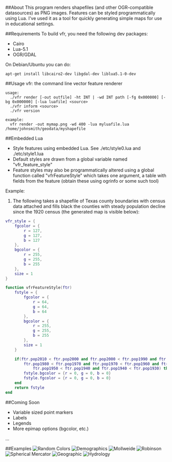 ##About
This program renders shapefiles (and other OGR-compatible datasources) as PNG images. Features
can be styled programmatically using Lua. I've used it as a tool for quickly generating simple 
maps for use in educational settings.

##Requirements
To build vfr, you need the following dev packages:
- Cairo
- Lua-5.1
- OGR/GDAL

On Debian/Ubuntu you can do:

    apt-get install libcairo2-dev libgdal-dev liblua5.1-0-dev

##Usage
    vfr: the command line vector feature renderer

    usage:
      ./vfr render [-out outfile] -ht INT | -wd INT path [-fg 0x000000] [-bg 0x000000] [-lua luafile] <source>
      ./vfr inform <source>
      ./vfr version

    example:
      vfr render -out mymap.png -wd 400 -lua myluafile.lua /home/johnsmith/geodata/myshapefile

##Embedded Lua

- Style features using embedded Lua. See ./etc/style0.lua  and ./etc/style1.lua
- Default styles are drawn from a global variable named "vfr_feature_style"
- Feature styles may also be programmatically altered using a global function called "vfrFeatureStyle" which takes one argument, a table with fields from the feature (obtain these using ogrinfo or some such tool)

Example:

1. The following takes a shapefile of Texas county boundaries with census data attached and fills black the counties with steady population decline since the 1920 census (the generated map is visible below):
```lua
vfr_style = {
    fgcolor = {
        r = 127,
        g = 127,
        b = 127
    },
    bgcolor = {
        r = 255,
        g = 255,
        b = 255
    },
    size = 1
}

function vfrFeatureStyle(ftr)
    fstyle = {
        fgcolor = {
            r = 64,
            g = 64,
            b = 64
        },
        bgcolor = {
            r = 255,
            g = 255,
            b = 255 
        },
        size = 1
    }

    if(ftr.pop2010 < ftr.pop2000 and ftr.pop2000 < ftr.pop1990 and ftr.pop1990 < ftr.pop1980 and
        ftr.pop1980 < ftr.pop1970 and ftr.pop1970 < ftr.pop1960 and ftr.pop1960 < ftr.pop1950 and
            ftr.pop1950 < ftr.pop1940 and ftr.pop1940 < ftr.pop1930) then
        fstyle.bgcolor = {r = 0, g = 0, b = 0}
        fstyle.fgcolor = {r = 0, g = 0, b = 0}
    end
    return fstyle
end
```

##Coming Soon
- Variable sized point markers
- Labels
- Legends
- More epimap options (bgcolor, etc.)

...

##Examples
![Random Colors](https://raw.github.com/runderwood/vfr/master/out/tx_co_rand.png)
![Demographics](https://raw.github.com/runderwood/vfr/master/out/tx_co_decline1930.png)
![Mollweide](https://raw.github.com/runderwood/vfr/master/out/moll.png)
![Robinson](https://raw.github.com/runderwood/vfr/master/out/robinson.png)
![Spherical Mercator](https://raw.github.com/runderwood/vfr/master/out/sphmerc.png)
![Geographic](https://raw.github.com/runderwood/vfr/master/out/vfr_out.png)
![Hydrology](https://raw.github.com/runderwood/vfr/master/out/tx_res.png)

